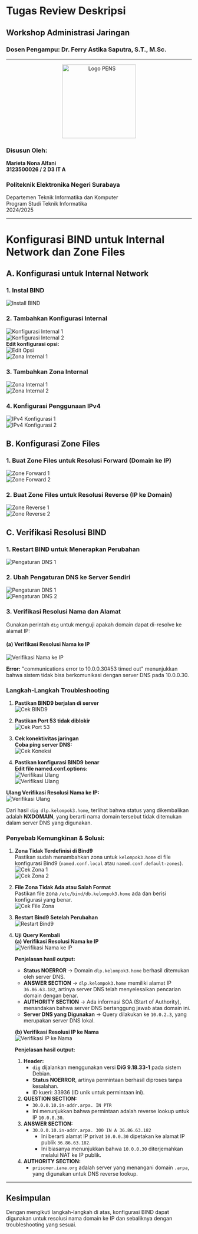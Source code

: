 # Tugas Review Deskripsi
## Workshop Administrasi Jaringan

### Dosen Pengampu: Dr. Ferry Astika Saputra, S.T., M.Sc.

---

<div align="center">
   <img src="Assets/Logo_PENS.png" alt="Logo PENS" width="200">
</div>

### Disusun Oleh:
**Marieta Nona Alfani**  
**3123500026 / 2 D3 IT A**

### Politeknik Elektronika Negeri Surabaya
Departemen Teknik Informatika dan Komputer  
Program Studi Teknik Informatika  
2024/2025

---

# Konfigurasi BIND untuk Internal Network dan Zone Files

## A. Konfigurasi untuk Internal Network

### 1. Instal BIND
![Install BIND](Assets/1.png)

### 2. Tambahkan Konfigurasi Internal
![Konfigurasi Internal 1](Assets/2.png)  
![Konfigurasi Internal 2](Assets/3.png)  
**Edit konfigurasi opsi:**  
![Edit Opsi](Assets/4.png)  
![Zona Internal 1](Assets/5.png)  

### 3. Tambahkan Zona Internal
![Zona Internal 1](Assets/6.png)  
![Zona Internal 2](Assets/7.png)  

### 4. Konfigurasi Penggunaan IPv4
![IPv4 Konfigurasi 1](Assets/8.png)  
![IPv4 Konfigurasi 2](Assets/9.png)  

## B. Konfigurasi Zone Files

### 1. Buat Zone Files untuk Resolusi Forward (Domain ke IP)
![Zone Forward 1](Assets/10.png)  
![Zone Forward 2](Assets/11.png)  

### 2. Buat Zone Files untuk Resolusi Reverse (IP ke Domain)
![Zone Reverse 1](Assets/12.png)  
![Zone Reverse 2](Assets/13.png)  

## C. Verifikasi Resolusi BIND

### 1. Restart BIND untuk Menerapkan Perubahan
![Pengaturan DNS 1](Assets/restart.jpg)  

### 2. Ubah Pengaturan DNS ke Server Sendiri
![Pengaturan DNS 1](Assets/15.png)  
![Pengaturan DNS 2](Assets/16.png)  

### 3. Verifikasi Resolusi Nama dan Alamat
Gunakan perintah `dig` untuk menguji apakah domain dapat di-resolve ke alamat IP:

#### (a) Verifikasi Resolusi Nama ke IP
![Verifikasi Nama ke IP](Assets/17.png)

**Error:** "communications error to 10.0.0.30#53 timed out" menunjukkan bahwa sistem tidak bisa berkomunikasi dengan server DNS pada 10.0.0.30.

### Langkah-Langkah Troubleshooting

1. **Pastikan BIND9 berjalan di server**  
   ![Cek BIND9](Assets/18.png)

2. **Pastikan Port 53 tidak diblokir**  
   ![Cek Port 53](Assets/19.png)

3. **Cek konektivitas jaringan**  
   **Coba ping server DNS:**  
   ![Cek Koneksi](Assets/20.png)

4. **Pastikan konfigurasi BIND9 benar**  
   **Edit file named.conf.options:**  
   ![Verifikasi Ulang](Assets/kon1.jpg)  
   ![Verifikasi Ulang](Assets/kon2.jpg)  

**Ulang Verifikasi Resolusi Nama ke IP:**  
![Verifikasi Ulang](Assets/verif.jpg)

Dari hasil `dig dlp.kelompok3.home`, terlihat bahwa status yang dikembalikan adalah **NXDOMAIN**, yang berarti nama domain tersebut tidak ditemukan dalam server DNS yang digunakan.

### Penyebab Kemungkinan & Solusi:

1. **Zona Tidak Terdefinisi di Bind9**  
   Pastikan sudah menambahkan zona untuk `kelompok3.home` di file konfigurasi Bind9 (`named.conf.local` atau `named.conf.default-zones`).  
   ![Cek Zona 1](Assets/24.png)  
   ![Cek Zona 2](Assets/25.png)

2. **File Zona Tidak Ada atau Salah Format**  
   Pastikan file zona `/etc/bind/db.kelompok3.home` ada dan berisi konfigurasi yang benar.  
   ![Cek File Zona](Assets/26.png)

3. **Restart Bind9 Setelah Perubahan**  
   ![Restart Bind9](Assets/27.png)

4. **Uji Query Kembali**  
   **(a) Verifikasi Resolusi Nama ke IP**  
   ![Verifikasi Nama ke IP](Assets/28.png)

   **Penjelasan hasil output:**
   - **Status NOERROR** → Domain `dlp.kelompok3.home` berhasil ditemukan oleh server DNS.
   - **ANSWER SECTION** → `dlp.kelompok3.home` memiliki alamat IP `36.86.63.182`, artinya server DNS telah menyelesaikan pencarian domain dengan benar.
   - **AUTHORITY SECTION** → Ada informasi SOA (Start of Authority), menandakan bahwa server DNS bertanggung jawab atas domain ini.
   - **Server DNS yang Digunakan** → Query dilakukan ke `10.0.2.3`, yang merupakan server DNS lokal.

   **(b) Verifikasi Resolusi IP ke Nama**  
   ![Verifikasi IP ke Nama](Assets/29.png)

   **Penjelasan hasil output:**
   1. **Header:**
      - `dig` dijalankan menggunakan versi **DiG 9.18.33-1** pada sistem Debian.
      - **Status NOERROR**, artinya permintaan berhasil diproses tanpa kesalahan.
      - ID kueri: 33936 (ID unik untuk permintaan ini).
   2. **QUESTION SECTION:**
      - `30.0.0.10.in-addr.arpa. IN PTR`
      - Ini menunjukkan bahwa permintaan adalah reverse lookup untuk IP `10.0.0.30`.
   3. **ANSWER SECTION:**
      - `30.0.0.10.in-addr.arpa. 300 IN A 36.86.63.182`
        - Ini berarti alamat IP privat `10.0.0.30` dipetakan ke alamat IP publik `36.86.63.182`.
        - Ini biasanya menunjukkan bahwa `10.0.0.30` diterjemahkan melalui NAT ke IP publik.
   4. **AUTHORITY SECTION:**
      - `prisoner.iana.org` adalah server yang menangani domain `.arpa`, yang digunakan untuk DNS reverse lookup.

---

## Kesimpulan
Dengan mengikuti langkah-langkah di atas, konfigurasi BIND dapat digunakan untuk resolusi nama domain ke IP dan sebaliknya dengan troubleshooting yang sesuai.
